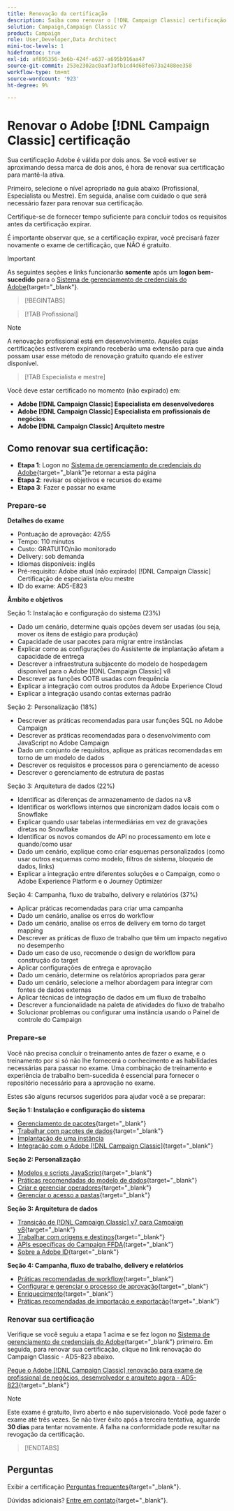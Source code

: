 ```yaml
---
title: Renovação da certificação
description: Saiba como renovar o [!DNL Campaign Classic] certificação antes de expirar.
solution: Campaign,Campaign Classic v7
product: Campaign
role: User,Developer,Data Architect
mini-toc-levels: 1
hidefromtoc: true
exl-id: af895356-3e6b-424f-a637-a695b916aa47
source-git-commit: 253e2302ac0aaf3afb1cd4d68fe673a2488ee358
workflow-type: tm+mt
source-wordcount: '923'
ht-degree: 9%

---
```


# Renovar o Adobe [!DNL Campaign Classic] certificação

Sua certificação Adobe é válida por dois anos. Se você estiver se aproximando dessa marca de dois anos, é hora de renovar sua certificação para mantê-la ativa.

Primeiro, selecione o nível apropriado na guia abaixo (Profissional, Especialista ou Mestre). Em seguida, analise com cuidado o que será necessário fazer para renovar sua certificação.

Certifique-se de fornecer tempo suficiente para concluir todos os requisitos antes da certificação expirar.

É importante observar que, se a certificação expirar, você precisará fazer novamente o exame de certificação, que NÃO é gratuito.

>[!IMPORTANT]
>
>As seguintes seções e links funcionarão **somente** após um **logon bem-sucedido** para o [Sistema de gerenciamento de credenciais do Adobe](https://www.certmetrics.com/adobe){target="_blank"}.

>[!BEGINTABS]

>[!TAB Profissional]

>[!NOTE]
>
>A renovação profissional está em desenvolvimento. Aqueles cujas certificações estiverem expirando receberão uma extensão para que ainda possam usar esse método de renovação gratuito quando ele estiver disponível.

>[!TAB Especialista e mestre]

Você deve estar certificado no momento (não expirado) em:

* **Adobe [!DNL Campaign Classic] Especialista em desenvolvedores**
* **Adobe [!DNL Campaign Classic] Especialista em profissionais de negócios**
* **Adobe [!DNL Campaign Classic] Arquiteto mestre**

## Como renovar sua certificação:

* **Etapa 1**: Logon no [Sistema de gerenciamento de credenciais do Adobe](https://www.certmetrics.com/adobe){target="_blank"}e retornar a esta página
* **Etapa 2**: revisar os objetivos e recursos do exame
* **Etapa 3**: Fazer e passar no exame

### Prepare-se

**Detalhes do exame**

* Pontuação de aprovação: 42/55
* Tempo: 110 minutos
* Custo: GRATUITO/não monitorado
* Delivery: sob demanda
* Idiomas disponíveis: inglês
* Pré-requisito: Adobe atual (não expirado) [!DNL Campaign Classic] Certificação de especialista e/ou mestre
* ID do exame: AD5-E823

**Âmbito e objetivos**

Seção 1: Instalação e configuração do sistema (23%)

* Dado um cenário, determine quais opções devem ser usadas (ou seja, mover os itens de estágio para produção)
* Capacidade de usar pacotes para migrar entre instâncias
* Explicar como as configurações do Assistente de implantação afetam a capacidade de entrega
* Descrever a infraestrutura subjacente do modelo de hospedagem disponível para o Adobe [!DNL Campaign Classic] v8
* Descrever as funções OOTB usadas com frequência
* Explicar a integração com outros produtos da Adobe Experience Cloud
* Explicar a integração usando contas externas padrão

Seção 2: Personalização (18%)

* Descrever as práticas recomendadas para usar funções SQL no Adobe Campaign
* Descrever as práticas recomendadas para o desenvolvimento com JavaScript no Adobe Campaign
* Dado um conjunto de requisitos, aplique as práticas recomendadas em torno de um modelo de dados
* Descrever os requisitos e processos para o gerenciamento de acesso
* Descrever o gerenciamento de estrutura de pastas

Seção 3: Arquitetura de dados (22%)

* Identificar as diferenças de armazenamento de dados na v8
* Identificar os workflows internos que sincronizam dados locais com o Snowflake
* Explicar quando usar tabelas intermediárias em vez de gravações diretas no Snowflake
* Identificar os novos comandos de API no processamento em lote e quando/como usar
* Dado um cenário, explique como criar esquemas personalizados (como usar outros esquemas como modelo, filtros de sistema, bloqueio de dados, links)
* Explicar a integração entre diferentes soluções e o Campaign, como o Adobe Experience Platform e o Journey Optimizer

Seção 4: Campanha, fluxo de trabalho, delivery e relatórios (37%)

* Aplicar práticas recomendadas para criar uma campanha
* Dado um cenário, analise os erros do workflow
* Dado um cenário, analise os erros de delivery em torno do target mapping
* Descrever as práticas de fluxo de trabalho que têm um impacto negativo no desempenho
* Dado um caso de uso, recomende o design de workflow para construção do target
* Aplicar configurações de entrega e aprovação
* Dado um cenário, determine os relatórios apropriados para gerar
* Dado um cenário, selecione a melhor abordagem para integrar com fontes de dados externas
* Aplicar técnicas de integração de dados em um fluxo de trabalho
* Descrever a funcionalidade na paleta de atividades do fluxo de trabalho
* Solucionar problemas ou configurar uma instância usando o Painel de controle do Campaign

### Prepare-se

Você não precisa concluir o treinamento antes de fazer o exame, e o treinamento por si só não lhe fornecerá o conhecimento e as habilidades necessárias para passar no exame. Uma combinação de treinamento e experiência de trabalho bem-sucedida é essencial para fornecer o repositório necessário para a aprovação no exame.

Estes são alguns recursos sugeridos para ajudar você a se preparar:

**Seção 1: Instalação e configuração do sistema**

* [Gerenciamento de pacotes](https://experienceleague.adobe.com/docs/campaign-standard/using/managing-processes-and-data/importing-and-exporting-data/managing-packages.html){target="_blank"}
* [Trabalhar com pacotes de dados](https://experienceleague.adobe.com/docs/campaign-classic/using/getting-started/administration-basics/working-with-data-packages.html){target="_blank"}
* [Implantação de uma instância](https://experienceleague.adobe.com/docs/campaign-classic/using/installing-campaign-classic/initial-configuration/deploying-an-instance.html)
* [Integração com o Adobe [!DNL Campaign Classic]](https://experienceleague.adobe.com/docs/experience-manager-65/administering/integration/campaignonpremise.html?lang=pt-BR){target="_blank"}

**Seção 2: Personalização**

* [Modelos e scripts JavaScript](https://experienceleague.adobe.com/docs/campaign-classic/using/automating-with-workflows/advanced-management/javascript-scripts-and-templates.html){target="_blank"}
* [Práticas recomendadas do modelo de dados](https://experienceleague.adobe.com/docs/campaign-classic/using/configuring-campaign-classic/data-model/data-model-best-practices.html?lang=pt-BR){target="_blank"}
* [Criar e gerenciar operadores](https://experienceleague.adobe.com/docs/campaign-classic/using/getting-started/permissions/access-management-operators.html){target="_blank"}
* [Gerenciar o acesso a pastas](https://experienceleague.adobe.com/docs/campaign-classic/using/getting-started/permissions/access-management-folders.html){target="_blank"}

**Seção 3: Arquitetura de dados**

* [Transição de [!DNL Campaign Classic] v7 para Campaign v8](https://experienceleague.adobe.com/docs/campaign/campaign-v8/new/v7-to-v8.html?lang=pt-BR){target="_blank"}
* [Trabalhar com origens e destinos](https://experienceleague.adobe.com/docs/campaign-classic/using/integrating-with-adobe-experience-cloud/aep-sources-destinations/get-started-sources-destinations.html){target="_blank"}
* [APIs específicas do Campaign FFDA](https://experienceleague.adobe.com/docs/campaign/campaign-v8/config/architecture/ffda/ffda-characteristics/new-apis.html){target="_blank"}
* [Sobre a Adobe ID](https://experienceleague.adobe.com/docs/campaign-classic/using/installing-campaign-classic/connect-to-campaign/connecting-via-an-adobe-id/about-adobe-id.html){target="_blank"}

**Seção 4: Campanha, fluxo de trabalho, delivery e relatórios**

* [Práticas recomendadas de workflow](https://experienceleague.adobe.com/docs/campaign-classic/using/automating-with-workflows/introduction/workflow-best-practices.html?lang=pt-BR){target="_blank"}
* [Configurar e gerenciar o processo de aprovação](https://experienceleague.adobe.com/docs/campaign-classic/using/orchestrating-campaigns/orchestrate-campaigns/marketing-campaign-approval.html){target="_blank"}
* [Enriquecimento](https://experienceleague.adobe.com/docs/campaign-classic/using/automating-with-workflows/targeting-activities/enrichment.html){target="_blank"}
* [Práticas recomendadas de importação e exportação](https://experienceleague.adobe.com/docs/campaign-classic/using/automating-with-workflows/introduction/workflow-best-practices.html?lang=pt-BR){target="_blank"}

### Renovar sua certificação

Verifique se você seguiu a etapa 1 acima e se fez logon no [Sistema de gerenciamento de credenciais do Adobe](https://www.certmetrics.com/adobe){target="_blank"} primeiro. Em seguida, para renovar sua certificação, clique no link renovação do Campaign Classic - AD5-823 abaixo.

[Pegue o Adobe [!DNL Campaign Classic] renovação para exame de profissional de negócios, desenvolvedor e arquiteto agora - AD5-823](https://www.certmetrics.com/adobe/candidate/caveon_sso_adobe.aspx?ssoLogin=true&amp;eid=AD5-E823){target="_blank"}

>[!NOTE]
>
>Este exame é gratuito, livro aberto e não supervisionado. Você pode fazer o exame até três vezes. Se não tiver êxito após a terceira tentativa, aguarde **30 dias** para tentar novamente. A falha na conformidade pode resultar na revogação da certificação.

>[!ENDTABS]

## Perguntas

Exibir a certificação [Perguntas frequentes](https://experienceleague.adobe.com/docs/certification/certification/faq.html){target="_blank"}.

Dúvidas adicionais? [Entre em contato](mailto:certif@adobe.com){target="_blank"}.
